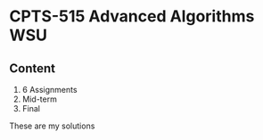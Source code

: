# CPTS-515 Advanced Algorithms WSU

## Content

1. 6 Assignments
2. Mid-term
3. Final

These are my solutions